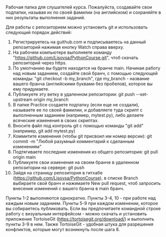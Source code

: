 
Рабочая папка для слушателей курса.
Пожалуйста, создавайте свои подпапки, называя их по своей фамилии (на английском) и сохраняйте в них результаты выполнения заданий.

Для работы с репозиторием можно установить git и использовать следующий порядок действий:

1) Регистрируетесь на guithub.com и подписываетесь на данный репозиторий нажимая кнопку Watch справа вверху.
2) На рабочем компьютере выполняете команду "https://github.com/Lisovsa/PythonCourse.git", чтоб скачать репозиторий через https.
3) По умолчанию вы будете находится на бранче main. Начиная работу над новым заданием, создайте свой бранч, с помощью следующей команды: "git checkout -b my_branch", где my_branch - название вашего бранча (английскими буквами без пробелов), которое вы ему придумаете.
4) Публикуете эту ветку в удаленном репозитории: git push --set-upstream origin my_branch
5) В папке Practice создаете подпапку (если еще не создали), называете ее по своей фамилии, и добавляете туда скрипт с выполненным заданием (например, mytest.py), либо делаете всяческие изменения в своих скриптах.
6) Вносите файл под контроль git с помощью команды "git add" (например, git add mytest.py)
7) Коммитите изменения (чтобы git присвоил им номер версии): git commit -m "Любой разумный комментарий к сделанным изменениям"
8) Подтягиваете последние изменения из общего репозитория: git pull origin main
9) Публикуете свои изменения на своем бранче в удаленном репозитории на сервере: git push
10) Зайдя на страницу репозитория в гитхабе (https://github.com/Lisovsa/PythonCourse), в списке Branch выбираете свой бранч и нажимаете New pull request, чтоб запросить внесение изменений с вашего бранча в main бранч.

Пункты 1-2 выполняются однократно. Пункты 3-4, 10 - при работе над каждым новым заданием. Пункты 5-9 при каждом изменении, которое вы собираетесь публиковать.
Если вы предпочитаете командной строке работу с визуальным интерфейсом - можно скачать и установить приложение TortoiseGit (https://tortoisegit.org/download/) и выполнить пункты 3-9 в нем.
Также TortoiseGit - удобная штука для разрешения конфликтов, которые могут возникнуть после шага 8.